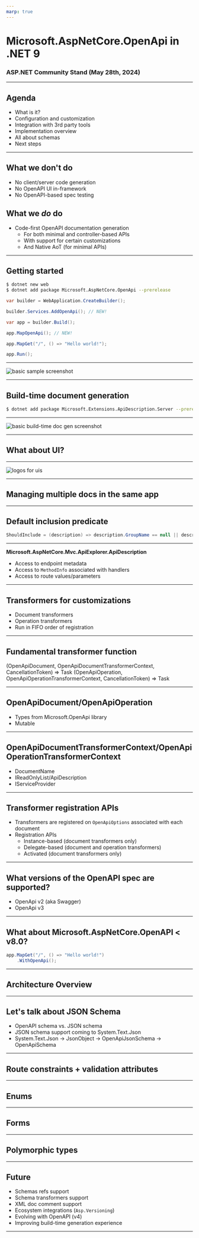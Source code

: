 ```yaml
---
marp: true
---
```


# Microsoft.AspNetCore.OpenApi in .NET 9

### ASP.NET Community Stand (May 28th, 2024)

---

## Agenda

- What is it?
- Configuration and customization
- Integration with 3rd party tools
- Implementation overview
- All about schemas
- Next steps

---

## What we don't do

- No client/server code generation
- No OpenAPI UI in-framework
- No OpenAPI-based spec testing

## What we _do_ do

- Code-first OpenAPI documentation generation
    - For both minimal and controller-based APIs
    - With support for certain customizations
    - And Native AoT (for minimal APIs)
---

## Getting started

```bash
$ dotnet new web
$ dotnet add package Microsoft.AspNetCore.OpenApi --prerelease
```

```csharp
var builder = WebApplication.CreateBuilder();

builder.Services.AddOpenApi(); // NEW!

var app = builder.Build();

app.MapOpenApi(); // NEW! 

app.MapGet("/", () => "Hello world!");

app.Run();
```

---

![basic sample screenshot](./screenshots/basic-openapi-browser.png)

---


## Build-time document generation

```bash
$ dotnet add package Microsoft.Extensions.ApiDescription.Server --prerelease
```

---

![basic build-time doc gen screenshot](./screenshots/basic-doc-gen.png)

---

## What about UI?

---

![logos for uis](./screenshots/ui-logos.png)

---

## Managing multiple docs in the same app

---

## Default inclusion predicate

```csharp
ShouldInclude = (description) => description.GroupName == null || description.GroupName == DocumentName;
```

---

**Microsoft.AspNetCore.Mvc.ApiExplorer.ApiDescription**
- Access to endpoint metadata
- Access to `MethodInfo` associated with handlers
- Access to route values/parameters

---

## Transformers for customizations

- Document transformers
- Operation transformers
- Run in FIFO order of registration

---

## Fundamental transformer function

(OpenApiDocument, OpenApiDocumentTransformerContext, CancellationToken) => Task
(OpenApiOperation, OpenApiOperationTransformerContext, CancellationToken) => Task

---

## OpenApiDocument/OpenApiOperation

- Types from Microsoft.OpenApi library
- Mutable

---

## OpenApiDocumentTransformerContext/OpenApiOperationTransformerContext

- DocumentName
- IReadOnlyList<ApiDescriptionGroup>/ApiDescription
- IServiceProvider

---

## Transformer registration APIs

- Transformers are registered on `OpenApiOptions` associated with each document
- Registration APIs
    - Instance-based (document transformers only)
    - Delegate-based (document and operation transformers)
    - Activated (document transformers only)

---

## What versions of the OpenAPI spec are supported?

- OpenApi v2 (aka Swagger)
- OpenApi v3

---

## What about Microsoft.AspNetCore.OpenAPI < v8.0?

```csharp
app.MapGet("/", () => "Hello world!")
    .WithOpenApi();
```

---

## Architecture Overview 

--- 

## Let's talk about JSON Schema

- OpenAPI schema vs. JSON schema
- JSON schema support coming to System.Text.Json
- System.Text.Json -> JsonObject -> OpenApiJsonSchema -> OpenApiSchema

---

## Route constraints + validation attributes

---

## Enums

---

## Forms

---

## Polymorphic types

---

## Future

- Schemas refs support
- Schema transformers support
- XML doc comment support
- Ecosystem integrations (`Asp.Versioning`)
- Evolving with OpenAPI (v4)
- Improving build-time generation experience

---